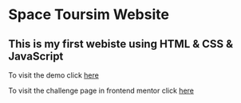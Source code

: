 # Space Toursim Website

## This is my first webiste using HTML & CSS & JavaScript

To visit the demo click [here](https://ahmed-abbe.github.io/Space-Toursim/)

To visit the challenge page in frontend mentor click [here](https://www.frontendmentor.io/challenges/space-tourism-multipage-website-gRWj1URZ3/hub)
